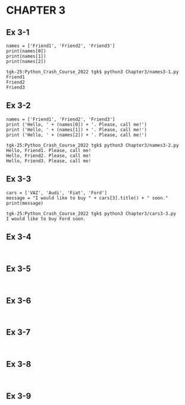 # CHAPTER 3

## Ex 3-1


~~~
names = ['Friend1', 'Friend2', 'Friend3']
print(names[0]) 
print(names[1]) 
print(names[2]) 

~~~
~~~
tgk-25:Python_Crash_Course_2022 tgk$ python3 Chapter3/names3-1.py
Friend1
Friend2
Friend3
~~~

## Ex 3-2

~~~
names = ['Friend1', 'Friend2', 'Friend3']
print ('Hello, ' + (names[0]) + '. Please, call me!')
print ('Hello, ' + (names[1]) + '. Please, call me!')
print ('Hello, ' + (names[2]) + '. Please, call me!')
~~~

~~~
tgk-25:Python_Crash_Course_2022 tgk$ python3 Chapter3/names3-2.py
Hello, Friend1. Please, call me!
Hello, Friend2. Please, call me!
Hello, Friend3. Please, call me!
~~~

## Ex 3-3

~~~
cars = ['VAZ', 'Audi', 'Fiat', 'Ford']
message = "I would like to buy " + cars[3].title() + " soon."
print(message)
~~~

~~~
tgk-25:Python_Crash_Course_2022 tgk$ python3 Chapter3/cars3-3.py
I would like to buy Ford soon.
~~~

## Ex 3-4

~~~

~~~

~~~

~~~

## Ex 3-5

~~~

~~~

~~~

~~~

## Ex 3-6

~~~

~~~

~~~

~~~

## Ex 3-7

~~~

~~~

~~~

~~~

## Ex 3-8

~~~

~~~

~~~

~~~


## Ex 3-9

~~~

~~~

~~~

~~~

